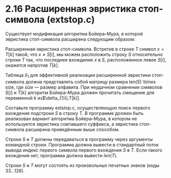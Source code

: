 # 2.16 Расширенная эвристика стоп-символа (extstop.c)
Существует модификация алгоритма Бойера–Мура, в которой эвристика стоп-символа расширена следующим образом:

Расширенная эвристика стоп-символа. Встретив в строке $T$ символ $x = T[k]$ такой, что $x \neq S[i]$, мы можем расположить строку $S$ относительно строки $T$ так, что последнее вхождение $x$ в $S$, расположенное левее $S[i]$, окажется напротив $T[k]$.						
 
Таблица $\delta_1$ для эффективной реализации расширенной эвристики стоп-символа должна представлять собой матрицу размера len(S) \times size, где $size$ — размер алфавита. При неудачном сравнении символов $S[i]$ и $T[k]$ алгоритм Бойера–Мура должен прочитать смещение для переменной $k$ из$\delta_{1}[i,T[k]].

Составьте программу extstop.c, осуществляющую поиск первого вхождения подстроки $S$ в строку $T$. В программе должен быть реализован вариант алгоритма Бойера–Мура, в котором не используется эвристика совпавшего суффикса, а эвристика стоп-символа расширена приведённым выше способом.

Строки $S$ и $T$ должны передаваться в программу через аргументы командной строки. Программа должна вывести в стандартный поток вывода индекс первого символа первого вхождения $S$ в $T$. Если такого вхождения нет, программа должна вывести $len(T)$.

Строки $S$ и $T$ могут состоять из произвольных печатных знаков (коды 33…126).
